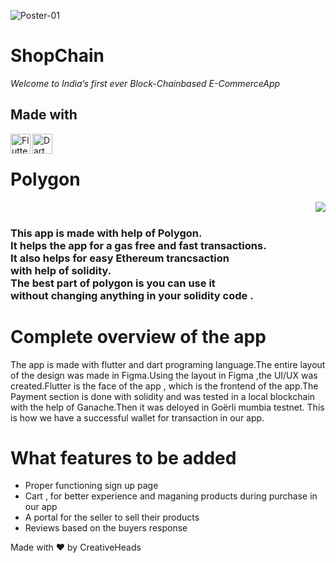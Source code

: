 ![Poster-01](https://user-images.githubusercontent.com/76547134/126904693-6413b4bf-09de-42d4-86c5-3678f9afad8b.jpg)

# ShopChain
*Welcome to India’s first ever Block-Chainbased E-CommerceApp*

## Made with 

<img alt="Flutter" align="left" height="32" width="32" src="https://img.icons8.com/color/50/000000/flutter.png"/> 
<img alt="Dart" align="left" height="32" width="32" src="https://img.icons8.com/color/48/000000/dart.png"/><br/>

# Polygon
<img align="right" src="https://user-images.githubusercontent.com/76547134/126905189-7ccb48ff-51ba-4e1b-a274-748c21548643.gif"><br/>
### This app is made with help of Polygon. <br/> It helps the app for a gas free and fast transactions.<br/>It also helps for easy Ethereum trancsaction <br/>with help of solidity.<br/>The best part of polygon is you can use it <br/>without changing anything in your solidity code . 

# Complete overview of the app

The app is made with flutter and dart programing language.The entire layout of the design was made in Figma.Using the layout in Figma ,the UI/UX was created.Flutter is the face of the app , which is the frontend of the app.The Payment section is done with solidity and was tested in a local blockchain with the help of Ganache.Then it was deloyed in Goërli mumbia testnet. This is how we have a successful wallet for transaction in our app.

# What features to be added

+ Proper functioning sign up page
+ Cart , for better experience and maganing products during purchase in our app
+ A portal for the seller to sell their products
+ Reviews based on the buyers response

Made with ♥️ by CreativeHeads

